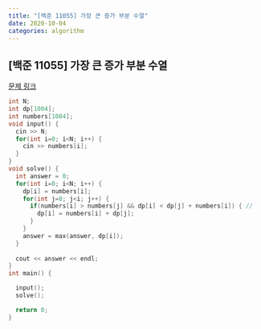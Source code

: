 ```yaml
---
title: "[백준 11055] 가장 큰 증가 부분 수열"
date: 2020-10-04
categories: algorithm
---
```

## [백준 11055] 가장 큰 증가 부분 수열
[문제 링크](https://www.acmicpc.net/problem/11055)

```c++
int N;
int dp[1004];
int numbers[1004];
void input() {
  cin >> N;
  for(int i=0; i<N; i++) {
    cin >> numbers[i];
  }
}
void solve() {
  int answer = 0;
  for(int i=0; i<N; i++) {
    dp[i] = numbers[i];
    for(int j=0; j<i; j++) {
      if(numbers[i] > numbers[j] && dp[i] < dp[j] + numbers[i]) { //
        dp[i] = numbers[i] + dp[j];
      }
    }
    answer = max(answer, dp[i]);
  }
  
  cout << answer << endl;
}
int main() {

  input();
  solve();

  return 0;
}
```